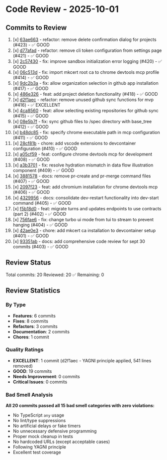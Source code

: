 # Code Review - 2025-10-01

## Commits to Review

1. [x] [63ae663](review-63ae663.md) - refactor: remove delete confirmation dialog for projects (#423) - ✅ GOOD
2. [x] [d77afad](review-d77afad.md) - refactor: remove cli token configuration from settings page (#421) - ✅ GOOD
3. [x] [2c57430](review-2c57430.md) - fix: improve sandbox initialization error logging (#420) - ✅ GOOD
4. [x] [06c513d](review-06c513d.md) - fix: import mkcert root ca to chrome devtools mcp profile (#414) - ✅ GOOD
5. [x] [9dc2b3a](review-9dc2b3a.md) - fix: allow organization selection in github app installation (#417) - ✅ GOOD
6. [x] [486e326](review-486e326.md) - feat: add project deletion functionality (#418) - ✅ GOOD
7. [x] [d2f1aec](review-d2f1aec.md) - refactor: remove unused github sync functions for mvp (#416) - ✅ EXCELLENT
8. [x] [4ca8560](review-4ca8560.md) - feat: allow selecting existing repositories for github sync (#415) - ✅ GOOD
9. [x] [08e5b7f](review-08e5b7f.md) - fix: sync github files to /spec directory with base_tree (#412) - ✅ GOOD
10. [x] [b48dc85](review-b48dc85.md) - fix: specify chrome executable path in mcp configuration (#411) - ✅ GOOD
11. [x] [28cf81b](review-28cf81b.md) - chore: add vscode extensions to devcontainer configuration (#410) - ✅ GOOD
12. [x] [a05cf59](review-a05cf59.md) - feat: configure chrome devtools mcp for development (#408) - ✅ GOOD
13. [x] [a3b3701](review-a3b3701.md) - fix: resolve hydration mismatch in data flow illustration component (#409) - ✅ GOOD
14. [x] [3881578](review-3881578.md) - docs: remove pr-create and pr-merge command files (#407) - ✅ GOOD
15. [x] [2097f23](review-2097f23.md) - feat: add chromium installation for chrome devtools mcp (#406) - ✅ GOOD
16. [x] [4329956](review-4329956.md) - docs: consolidate dev-restart functionality into dev-start command (#405) - ✅ GOOD
17. [x] [f5b18d0](review-f5b18d0.md) - feat: migrate turns and updates endpoints to use contracts (part 2) (#402) - ✅ GOOD
18. [x] [756fae6](review-756fae6.md) - fix: change turbo ui mode from tui to stream to prevent hanging (#404) - ✅ GOOD
19. [x] [42ae0e3](review-42ae0e3.md) - chore: add mkcert ca installation to devcontainer setup (#401) - ✅ GOOD
20. [x] [93351ab](review-93351ab.md) - docs: add comprehensive code review for sept 30 commits (#403) - ✅ GOOD

## Review Status

Total commits: 20
Reviewed: 20 ✅
Remaining: 0

## Review Statistics

### By Type
- **Features**: 6 commits
- **Fixes**: 8 commits
- **Refactors**: 3 commits
- **Documentation**: 2 commits
- **Chores**: 1 commit

### Quality Ratings
- **EXCELLENT**: 1 commit (d2f1aec - YAGNI principle applied, 541 lines removed)
- **GOOD**: 19 commits
- **Needs Improvement**: 0 commits
- **Critical Issues**: 0 commits

### Bad Smell Analysis
**All 20 commits passed all 15 bad smell categories with zero violations:**
- No TypeScript `any` usage
- No lint/type suppressions
- No artificial delays or fake timers
- No unnecessary defensive programming
- Proper mock cleanup in tests
- No hardcoded URLs (except acceptable cases)
- Following YAGNI principle
- Excellent test coverage
